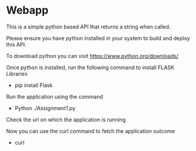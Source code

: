# Webapp

This is a simple python based API that returns a string when called.

Please ensure you have python installed in your system to build and deploy this API.

To download python you can visit  https://www.python.org/downloads/ 

Once python is installed, run the following command to install FLASK Libraries

- pip install Flask

Run the application using the command
- Python ./Assignment1.py

Check the url on which the application is running

Now you can use the curl command to fetch the application outcome
- curl <url-of-the-application>


